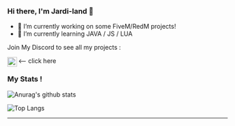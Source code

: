 ### Hi there, I'm Jardi-land 👋

- 🔭 I’m currently working on some FiveM/RedM projects!
- 🌱 I’m currently learning JAVA / JS / LUA

Join My Discord to see all my projects :

[<img align="left" alt="My discord" width="22px" src="https://clipartcraft.com/images/discord-logo-transparent-overlay-1.png" />][discord] <-- click here

### My Stats !


![Anurag's github stats](https://github-readme-stats.vercel.app/api?username=Jardi-land&count_private=true&show_icons=true?theme=buefy)
<br />

![Top Langs](https://github-readme-stats.vercel.app/api/top-langs/?username=Jardi-land&layout=compact)

---

[discord]: https://discord.gg/yRuxFXwrBk
